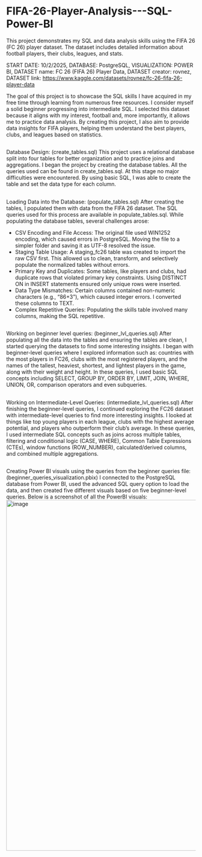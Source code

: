 # FIFA-26-Player-Analysis---SQL-Power-BI
This project demonstrates my SQL and data analysis skills using the FIFA 26 (FC 26) player dataset.  The dataset includes detailed information about football players, their clubs, leagues, and stats. 

START DATE: 10/2/2025,
DATABASE: PostgreSQL,
VISUALIZATION: POWER BI,
DATASET name: FC 26 (FIFA 26) Player Data,
DATASET creator: rovnez,
DATASET link: https://www.kaggle.com/datasets/rovnez/fc-26-fifa-26-player-data

The goal of this project is to showcase the SQL skills I have acquired in my free time through learning from numerous free resources. I consider myself a solid beginner progressing into intermediate SQL. I selected this dataset because it aligns with my interest, football and, more importantly, it allows me to practice data analysis.
By creating this project, I also aim to provide data insights for FIFA players, helping them understand the best players, clubs, and leagues based on statistics.

##
Database Design: (create_tables.sql)
This project uses a relational database split into four tables for better organization and to practice joins and aggregations. 
I began the project by creating the database tables. All the queries used can be found in create_tables.sql. 
At this stage no major difficulties were encountered. By using basic SQL, I was able to create the table and set the data type for each column.

##
Loading Data into the Database: (populate_tables.sql)
After creating the tables, I populated them with data from the FIFA 26 dataset. The SQL queries used for this process are available in populate_tables.sql.
While populating the database tables, several challenges arose:
 - CSV Encoding and File Access: The original file used WIN1252 encoding, which caused errors in PostgreSQL. Moving the file to a simpler folder and saving it as UTF-8 resolved the issue.
 - Staging Table Usage: A staging_fc26 table was created to import the raw CSV first. This allowed us to clean, transform, and selectively populate the normalized tables without errors.
 - Primary Key and Duplicates: Some tables, like players and clubs, had duplicate rows that violated primary key constraints. Using DISTINCT ON in INSERT statements ensured only unique rows were inserted.
 - Data Type Mismatches: Certain columns contained non-numeric characters (e.g., “86+3”), which caused integer errors. I converted these columns to TEXT.
 - Complex Repetitive Queries: Populating the skills table involved many columns, making the SQL repetitive.  

##
Working on beginner level queries: (beginner_lvl_queries.sql)
After populating all the data into the tables and ensuring the tables are clean, I started querying the datasets to find some interesting insights. I began with beginner-level queries where I explored information such as: countries with the most players in FC26, clubs with the most registered players, and the names of the tallest, heaviest, shortest, and lightest players in the game, along with their weight and height. In these queries, I used basic SQL concepts including SELECT, GROUP BY, ORDER BY, LIMIT, JOIN, WHERE, UNION, OR, comparison operators and even subqueries.

##
Working on Intermediate-Level Queries: (intermediate_lvl_queries.sql)
After finishing the beginner-level queries, I continued exploring the FC26 dataset with intermediate-level queries to find more interesting insights. I looked at things like top young players in each league, clubs with the highest average potential, and players who outperform their club’s average. In these queries, I used intermediate SQL concepts such as joins across multiple tables, filtering and conditional logic (CASE, WHERE), Common Table Expressions (CTEs), window functions (ROW_NUMBER), calculated/derived columns, and combined multiple aggregations.

##
Creating Power BI visuals using the queries from the beginner queries file: (beginner_queries_visualization.pbix)
I connected to the PostgreSQL database from Power BI, used the advanced SQL query option to load the data, and then created five different visuals based on five beginner-level queries. Below is a screenshot of all the PowerBI visuals:
<img width="1661" height="930" alt="image" src="https://github.com/user-attachments/assets/89d9d4f7-1668-4ed5-9bc5-657efb2ef7e5" />



